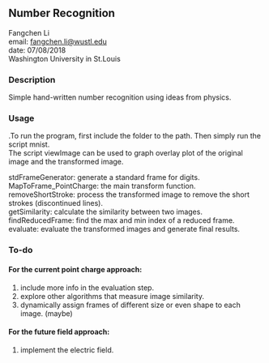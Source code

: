 ## Number Recognition

Fangchen Li  
email: fangchen.li@wustl.edu  
date: 07/08/2018  
Washington University in St.Louis  

### Description
Simple hand-written number recognition using ideas from physics.  

### Usage
.To run the program, first include the folder  to the path. Then simply run the script mnist.  
The script viewImage can be used to graph overlay plot of the original image and the transformed image.  

stdFrameGenerator: generate a standard  frame for digits.  
MapToFrame_PointCharge: the main transform function.  
removeShortStroke: process the transformed image to remove the short strokes (discontinued lines).  
getSimilarity: calculate the similarity between two images.  
findReducedFrame: find the max and min index of a reduced frame.  
evaluate: evaluate the transformed images and generate final results.  

### To-do

#### For the current point charge approach:
1. include more info in the evaluation step.
2. explore other algorithms that measure image similarity.
3. dynamically assign frames of different size or even shape to each image. (maybe) 

#### For the future field approach:
1. implement the electric field.



